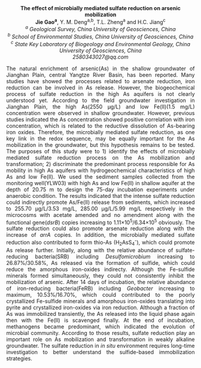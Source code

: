 <center><strong>The effect of microbially mediated sulfate reduction on arsenic mobilization</strong>

<center><strong>Jie Gao<sup>a</sup></strong>, Y. M. Deng<sup>a,b</sup>, T.L. Zheng<sup>a</sup> and H.C. Jiang<sup>c</sup>

<center><i><sup>a</sup> Geological Survey, China University of Geosciences, China</i>

<center><i><sup>b</sup> School of Environmental Studies, China University of Geosciences,
China</i>

<center><i><sup>c</sup> State Key Laboratory of Biogeology and Environmental Geology, China University of Geosciences, China</i>

<center><i>2580343027@qq.com</i>

<p style=text-align:justify>The natural enrichment of arsenic(As) in the shallow groundwater of
Jianghan Plain, central Yangtze River Basin, has been reported. Many
studies have showed the processes related to arsenate reduction, iron
reduction can be involved in As release. However, the biogeochemical
process of sulfate reduction in the high As aquifers is not clearly
understood yet. According to the field groundwater investigation in
Jianghan Plain, the high As(2550 μg/L) and low Fe(II)(1.5 mg/L)
concentration were observed in shallow groundwater. However, previous
studies indicated the As concentration showed positive correlation with
iron concentration, which is related to the reductive dissolution of
As-bearing iron oxides. Therefore, the microbially mediated sulfate
reduction, as one key link in the redox sequence, may be equally
important for the As mobilization in the groundwater, but this
hypothesis remains to be tested. The purposes of this study were to 1)
identify the effects of microbially mediated sulfate reduction process
on the As mobilization and transformation; 2) discriminate the
predominant process responsible for As mobility in high As aquifers with
hydrogeochemical characteristics of high As and low Fe(II). We used the
sediment samples collected from the monitoring well(YLW03) with high As
and low Fe(II) in shallow aquifer at the depth of 20.75 m to design the
75-day incubation experiments under anaerobic condition. The results
indicated that the intense sulfate reduction could indirectly promote
As/Fe(II) release from sediments, which increased to 255.70 μg/L/3.53
mg/L, 285.00 μg/L/5.99 mg/L respectively in the microcosms with acetate
amended and no amendment along with the functional gene(<i>dsrB</i>) copies
increasing to 1.11×10<sup>5</sup>/6.34×10<sup>5</sup> obviously. The sulfate reduction
could also promote arsenate reduction along with the increase of <i>arrA</i>
copies. In addition, the microbially mediated sulfate reduction also
contributed to form thio-As (H<sub>2</sub>AsS<sub>4</sub><sup>-</sup>), which could promote As
release further. Initially, along with the relative abundance of
sulfate-reducing bacteria(SRB) including <i>Desulfomicrobium</i> increasing
to 26.87%/30.58%, As released via the formation of sulfide, which could
reduce the amorphous iron-oxides indirecty. Although the Fe-sulfide
minerals formed simultaneously, they could not consistently inhibit the
mobilization of arsenic. After 14 days of incubation, the relative
abundance of iron-reducing bacteria(FeRB) including <i>Geobacter</i>
increasing to maximum, 10.53%/16.70%, which could contributed to the
poorly crystallized Fe-sulfide minerals and amorphous iron-oxides
translating into pyrite and crystallized iron-oxides via iron reduction.
Although a fraction of As was immobilized transiently, the As released
into the liquid phase again then with the Fe(II) is scavenged finally.
At the end of incubation, methanogens became predominant, which
indicated the evolution of microbial community. According to those
results, sulfate reduction play an important role on As mobilization and
transformation in weakly alkaline groundwater. The sulfate reduction in
<i>in situ</i> environment requires long-time investigation to better
understand the sulfide-based immobilization strategies.
